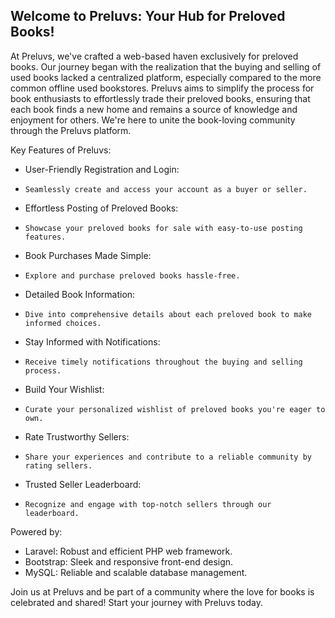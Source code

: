 ## Welcome to Preluvs: Your Hub for Preloved Books!

At Preluvs, we've crafted a web-based haven exclusively for preloved books. Our journey began with the realization that the buying and selling of used books lacked a centralized platform, especially compared to the more common offline used bookstores. Preluvs aims to simplify the process for book enthusiasts to effortlessly trade their preloved books, ensuring that each book finds a new home and remains a source of knowledge and enjoyment for others. We're here to unite the book-loving community through the Preluvs platform.

Key Features of Preluvs:
- User-Friendly Registration and Login:
-     Seamlessly create and access your account as a buyer or seller.
- Effortless Posting of Preloved Books:
-     Showcase your preloved books for sale with easy-to-use posting features.
- Book Purchases Made Simple:
-     Explore and purchase preloved books hassle-free.
- Detailed Book Information:
-     Dive into comprehensive details about each preloved book to make informed choices.
- Stay Informed with Notifications:
-     Receive timely notifications throughout the buying and selling process.
- Build Your Wishlist:
-     Curate your personalized wishlist of preloved books you're eager to own.
- Rate Trustworthy Sellers:
-     Share your experiences and contribute to a reliable community by rating sellers.
- Trusted Seller Leaderboard:
-     Recognize and engage with top-notch sellers through our leaderboard.
  
Powered by:
- Laravel: Robust and efficient PHP web framework.
- Bootstrap: Sleek and responsive front-end design.
- MySQL: Reliable and scalable database management.

  
Join us at Preluvs and be part of a community where the love for books is celebrated and shared! Start your journey with Preluvs today.
